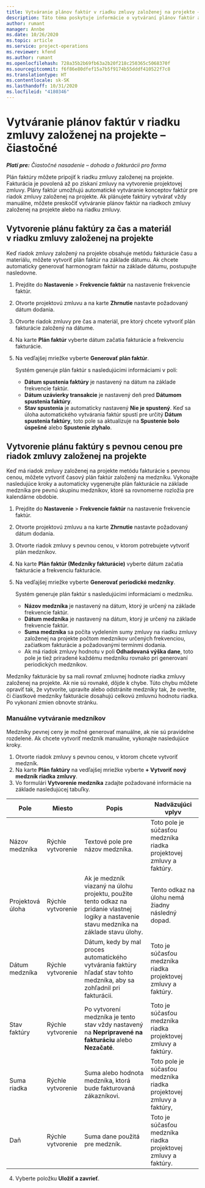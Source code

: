 ```yaml
---
title: Vytváranie plánov faktúr v riadku zmluvy založenej na projekte – čiastočné
description: Táto téma poskytuje informácie o vytváraní plánov faktúr a medzníkov.
author: rumant
manager: Annbe
ms.date: 10/26/2020
ms.topic: article
ms.service: project-operations
ms.reviewer: kfend
ms.author: rumant
ms.openlocfilehash: 728a35b2b69fb63a2b20f218c250365c5068370f
ms.sourcegitcommit: f6f86e80dfef15a7b5f9174b55dddf410522f7c8
ms.translationtype: HT
ms.contentlocale: sk-SK
ms.lasthandoff: 10/31/2020
ms.locfileid: "4180346"
---
```

# <a name="create-invoice-schedules-on-a-project-based-contract-line---lite"></a>Vytváranie plánov faktúr v riadku zmluvy založenej na projekte – čiastočné

_**Platí pre:** Čiastočné nasadenie – dohoda o fakturácii pro forma_

Plán faktúry môžete pripojiť k riadku zmluvy založenej na projekte. Fakturácia je povolená až po získaní zmluvy na vytvorenie projektovej zmluvy. Plány faktúr umožňujú automatické vytváranie konceptov faktúr pre riadok zmluvy založenej na projekte. Ak plánujete faktúry vytvárať vždy manuálne, môžete preskočiť vytváranie plánov faktúr na riadkoch zmluvy založenej na projekte alebo na riadku zmluvy.

## <a name="create-a-time-and-material-invoice-schedule-for-a-project-based-contract-line"></a>Vytvorenie plánu faktúry za čas a materiál v riadku zmluvy založenej na projekte

Keď riadok zmluvy založený na projekte obsahuje metódu fakturácie času a materiálu, môžete vytvoriť plán faktúr na základe dátumu. Ak chcete automaticky generovať harmonogram faktúr na základe dátumu, postupujte nasledovne.

1. Prejdite do **Nastavenie** > **Frekvencie faktúr** na nastavenie frekvencie faktúr.
2. Otvorte projektovú zmluvu a na karte **Zhrnutie** nastavte požadovaný dátum dodania.
3. Otvorte riadok zmluvy pre čas a materiál, pre ktorý chcete vytvoriť plán fakturácie založený na dátume. 
4. Na karte **Plán faktúr** vyberte dátum začatia fakturácie a frekvenciu fakturácie. 
5. Na vedľajšej mriežke vyberte **Generovať plán faktúr**.

    Systém generuje plán faktúr s nasledujúcimi informáciami v poli:

    - **Dátum spustenia faktúry** je nastavený na dátum na základe frekvencie faktúr.
    - **Dátum uzávierky transakcie** je nastavený deň pred **Dátumom spustenia faktúry**.
    - **Stav spustenia** je automaticky nastavený **Nie je spustený**. Keď sa úloha automatického vytvárania faktúr spustí pre určitý **Dátum spustenia faktúry**, toto pole sa aktualizuje na **Spustenie bolo úspešné** alebo **Spustenie zlyhalo**.

## <a name="create-a-fixed-price-invoice-schedule-for-a-project-based-contract-line"></a>Vytvorenie plánu faktúry s pevnou cenou pre riadok zmluvy založenej na projekte

Keď má riadok zmluvy založenej na projekte metódu fakturácie s pevnou cenou, môžete vytvoriť časový plán faktúr založený na medzníku. Vykonajte nasledujúce kroky a automaticky vygenerujte plán fakturácie na základe medzníka pre pevnú skupinu medzníkov, ktoré sa rovnomerne rozložia pre kalendárne obdobie.

1. Prejdite do **Nastavenie** > **Frekvencie faktúr** na nastavenie frekvencie faktúr.
2. Otvorte projektovú zmluvu a na karte **Zhrnutie** nastavte požadovaný dátum dodania.
3. Otvorte riadok zmluvy s pevnou cenou, v ktorom potrebujete vytvoriť plán medzníkov. 
4. Na karte **Plán faktúr (Medzníky fakturácie)** vyberte dátum začatia fakturácie a frekvenciu fakturácie. 
5. Na vedľajšej mriežke vyberte **Generovať periodické medzníky**.

    Systém generuje plán faktúr s nasledujúcimi informáciami o medzníku.

    - **Názov medzníka** je nastavený na dátum, ktorý je určený na základe frekvencie faktúr.
    - **Dátum medzníka** je nastavený na dátum, ktorý je určený na základe frekvencie faktúr.
    - **Suma medzníka** sa počíta vydelením sumy zmluvy na riadku zmluvy založenej na projekte počtom medzníkov určených frekvenciou, začiatkom fakturácie a požadovanými termínmi dodania.
    - Ak má riadok zmluvy hodnotu v poli **Odhadovaná výška dane**, toto pole je tiež priradené každému medzníku rovnako pri generovaní periodických medzníkov.

Medzníky fakturácie by sa mali rovnať zmluvnej hodnote riadka zmluvy založenej na projekte. Ak nie sú rovnaké, dôjde k chybe. Túto chybu môžete opraviť tak, že vytvoríte, upravíte alebo odstránite medzníky tak, že overíte, či čiastkové medzníky fakturácie dosahujú celkovú zmluvnú hodnotu riadka. Po vykonaní zmien obnovte stránku.

### <a name="manually-create-milestones"></a>Manuálne vytváranie medzníkov

Medzníky pevnej ceny je možné generovať manuálne, ak nie sú pravidelne rozdelené. Ak chcete vytvoriť medzník manuálne, vykonajte nasledujúce kroky.

1. Otvorte riadok zmluvy s pevnou cenou, v ktorom chcete vytvoriť medzník. 
2. Na karte **Plán faktúry** na vedľajšej mriežke vyberte **+ Vytvoriť nový medzník riadka zmluvy**.
3. Vo formulári **Vytvorenie medzníka** zadajte požadované informácie na základe nasledujúcej tabuľky. 

| Pole | Miesto | Popis | Nadväzujúci vplyv |
| --- | --- | --- | --- |
| Názov medzníka | Rýchle vytvorenie | Textové pole pre názov medzníka. | Toto pole je súčasťou medzníka riadka projektovej zmluvy a faktúry. |
| Projektová úloha | Rýchle vytvorenie | Ak je medzník viazaný na úlohu projektu, použite tento odkaz na pridanie vlastnej logiky a nastavenie stavu medzníka na základe stavu úlohy. | Tento odkaz na úlohu nemá žiadny následný dopad. |
| Dátum medzníka | Rýchle vytvorenie | Dátum, kedy by mal proces automatického vytvárania faktúry hľadať stav tohto medzníka, aby sa zohľadnil pri fakturácii. | Toto je súčasťou medzníka riadka projektovej zmluvy a faktúry. |
| Stav faktúry | Rýchle vytvorenie | Po vytvorení medzníka je tento stav vždy nastavený na **Nepripravené na fakturáciu** alebo **Nezačaté**. | Toto je súčasťou medzníka riadka projektovej zmluvy a faktúry. |
| Suma riadka | Rýchle vytvorenie | Suma alebo hodnota medzníka, ktorá bude fakturovaná zákazníkovi. | Toto pole je súčasťou medzníka riadka projektovej zmluvy a faktúry, |
| Daň | Rýchle vytvorenie | Suma dane použitá pre medzník. | Toto je súčasťou medzníka riadka projektovej zmluvy a faktúry. |

4. Vyberte položku **Uložiť a zavrieť**.
